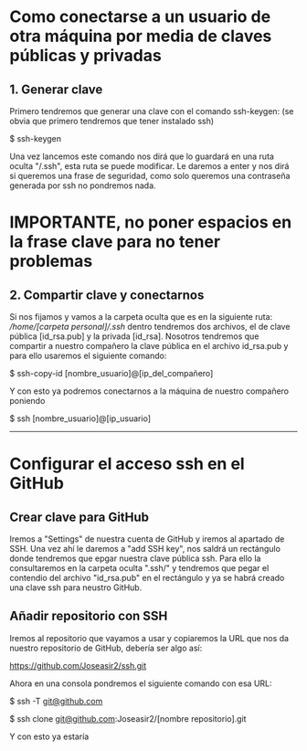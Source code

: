# Como conectarse a un usuario de otra máquina por media de claves públicas y privadas

## 1. Generar clave

Primero tendremos que generar una clave con el comando ssh-keygen: (se obvia que primero tendremos que tener instalado ssh)

$ ssh-keygen

Una vez lancemos este comando nos dirá que lo guardará en una ruta oculta "/.ssh", esta ruta se puede modificar. Le daremos a enter y nos dirá si queremos una frase de seguridad, como solo queremos una contraseña generada por ssh no pondremos nada.

# IMPORTANTE, no poner espacios en la frase clave para no tener problemas

## 2. Compartir clave y conectarnos

Si nos fijamos y vamos a la carpeta oculta que es en la siguiente ruta: */home/[carpeta personal]/.ssh* dentro tendremos dos archivos, el de clave pública [id_rsa.pub] y la privada [id_rsa]. Nosotros tendremos que compartir a nuestro compañero la clave pública en el archivo id_rsa.pub y para ello usaremos el siguiente comando:

$ ssh-copy-id [nombre_usuario]@[ip_del_compañero]

Y con esto ya podremos conectarnos a la máquina de nuestro compañero poniendo

$ ssh [nombre_usuario]@[ip_usuario]


-----------------------------------------------------------------


# Configurar el acceso ssh en el GitHub

## Crear clave para GitHub

Iremos a "Settings" de nuestra cuenta de GitHub y iremos al apartado de SSH. Una vez ahí le daremos a "add SSH key", nos saldrá un rectángulo donde tendremos que epgar nuestra clave pública ssh. Para ello la consultaremos en la carpeta oculta ".ssh/" y tendremos que pegar el contendio del archivo "id_rsa.pub" en el rectángulo y ya se habrá creado una clave ssh para neustro GitHub.

## Añadir repositorio con SSH

Iremos al repositorio que vayamos a usar y copiaremos la URL que nos da nuestro repositorio de GitHub, debería ser algo así:

https://github.com/Joseasir2/ssh.git

Ahora en una consola pondremos el siguiente comando con esa URL:

$ ssh -T git@github.com

$ ssh clone git@github.com:Joseasir2/[nombre repositorio].git

Y con esto ya estaría



